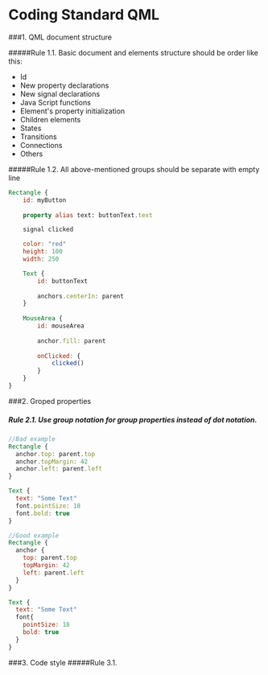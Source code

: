 # Coding Standard QML

###1. QML document structure

#####Rule 1.1. Basic document and elements structure should be order like this:
* Id
* New property declarations
* New signal declarations
* Java Script functions
* Element's property initialization
* Children elements
* States
* Transitions
* Connections
* Others

#####Rule 1.2. All above-mentioned groups should be separate with empty line

``` qml
Rectangle {
    id: myButton                                               
    
    property alias text: buttonText.text

    signal clicked

    color: "red"
    height: 100
    width: 250

    Text {                                             
        id: buttonText
        
        anchors.centerIn: parent
    }
    
    MouseArea {
        id: mouseArea
        
        anchor.fill: parent
        
        onClicked: {
            clicked()
        }
    }
}
```

###2. Groped properties
##### Rule 2.1. Use group notation for group properties instead of dot notation.

``` qml
//Bad example
Rectangle {
  anchor.top: parent.top
  anchor.topMargin: 42
  anchor.left: parent.left
}

Text {
  text: "Some Text"  
  font.pointSize: 18
  font.bold: true
}

//Good example
Rectangle {
  anchor {
    top: parent.top
    topMargin: 42
    left: parent.left
  }
}

Text {
  text: "Some Text"  
  font{
    pointSize: 18
    bold: true
  }
}
```
###3. Code style
#####Rule 3.1. 